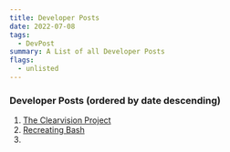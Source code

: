 ```yaml
---
title: Developer Posts
date: 2022-07-08
tags: 
  - DevPost
summary: A List of all Developer Posts
flags: 
  - unlisted
---
```


### Developer Posts (ordered by date descending)

1. [The Clearvision Project](./dev/clearvision/)
2. [Recreating Bash](./dev/bash)
3. 